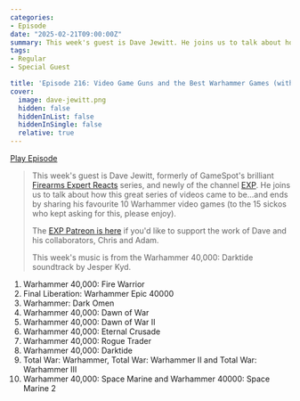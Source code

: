 ```yaml
---
categories:
- Episode
date: "2025-02-21T09:00:00Z"
summary: This week's guest is Dave Jewitt. He joins us to talk about how Firearms Expert Reacts came to be and ends by sharing his favourite 10 Warhammer video games.
tags:
- Regular
- Special Guest

title: 'Episode 216: Video Game Guns and the Best Warhammer Games (with Dave Jewitt)'
cover: 
  image: dave-jewitt.png
  hidden: false
  hiddenInList: false
  hiddenInSingle: false
  relative: true
---
```


[Play Episode](https://www.patreon.com/posts/episode-216-game-122729939)
> This week's guest is Dave Jewitt, formerly of GameSpot's brilliant [Firearms Expert Reacts](https://www.youtube.com/playlist?list=PLpg6WLs8kxGMgYb13XjPgOKbm5O-CDq7R) series, and newly of the channel [EXP](https://www.youtube.com/@WatchEXP/videos). He joins us to talk about how this great series of videos came to be...and ends by sharing his favourite 10 Warhammer video games (to the 15 sickos who kept asking for this, please enjoy).
>
> The [EXP Patreon is here](https://www.patreon.com/WatchEXP) if you'd like to support the work of Dave and his collaborators, Chris and Adam.
>
> This week's music is from the Warhammer 40,000: Darktide soundtrack by Jesper Kyd.

1. Warhammer 40,000: Fire Warrior
2. Final Liberation: Warhammer Epic 40000
3. Warhammer: Dark Omen
4. Warhammer 40,000: Dawn of War
5. Warhammer 40,000: Dawn of War II
6. Warhammer 40,000: Eternal Crusade
7. Warhammer 40,000: Rogue Trader
8. Warhammer 40,000: Darktide
9. Total War: Warhammer, Total War: Warhammer II and Total War: Warhammer III
10. Warhammer 40,000: Space Marine and Warhammer 40000: Space Marine 2

